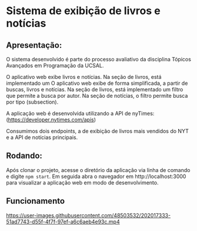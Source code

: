 # Sistema de exibição de livros e notícias

## Apresentação:

O sistema desenvolvido é parte do processo avaliativo da disciplina Tópicos 
Avançados em Programação da UCSAL.

O aplicativo web exibe livros e notícias. Na seção de livros, está implementado um
O aplicativo web exibe de forma simplificada, a partir de buscas, livros e notícias. Na seção de livros, está implementado um
filtro que permite a busca por autor. Na seção de notícias, o filtro permite busca
por tipo (subsection).

A aplicação web é desenvolvida utilizando a API de nyTimes: (https://developer.nytimes.com/apis)

Consumimos dois endpoints, a de exibição de livros mais vendidos do NYT e a API de notícias principais. 

## Rodando:

Após clonar o projeto, acesse o diretório da aplicação via linha de comando e digite
`npm start`. Em seguida abra o navegador em http://localhost:3000 para visualizar 
a aplicação web em modo de desenvolvimento.

## Funcionamento


https://user-images.githubusercontent.com/48503532/202017333-51ad7743-d55f-4f7f-97ef-a6c6aeb4e93c.mp4

